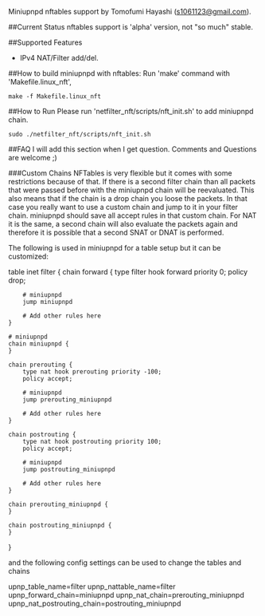 Miniupnpd nftables support by Tomofumi Hayashi (s1061123@gmail.com).

##Current Status
nftables support is 'alpha' version, not "so much" stable.

##Supported Features
- IPv4 NAT/Filter add/del.

##How to build miniupnpd with nftables:
Run 'make' command with 'Makefile.linux_nft',

`make -f Makefile.linux_nft`

##How to Run
Please run 'netfilter_nft/scripts/nft_init.sh' to add miniupnpd chain.

`sudo ./netfilter_nft/scripts/nft_init.sh`

##FAQ
I will add this section when I get question.
Comments and Questions are welcome ;)

###Custom Chains
NFTables is very flexible but it comes with some restrictions because of that. If there is a second filter chain than all packets that were passed before with the miniupnpd chain will be reevaluated. This also means that if the chain is a drop chain you loose the packets. In that case you really want to use a custom chain and jump to it in your filter chain. miniupnpd should save all accept rules in that custom chain.
For NAT it is the same, a second chain will also evaluate the packets again and therefore it is possible that a second SNAT or DNAT is performed.

The following is used in miniupnpd for a table setup but it can be customized:

table inet filter {
    chain forward { 
        type filter hook forward priority 0;
        policy drop;

        # miniupnpd
        jump miniupnpd

        # Add other rules here
    }

    # miniupnpd
    chain miniupnpd {
    }

    chain prerouting {
        type nat hook prerouting priority -100;
        policy accept;

        # miniupnpd
        jump prerouting_miniupnpd

        # Add other rules here
    }

    chain postrouting {
        type nat hook postrouting priority 100;
        policy accept;

        # miniupnpd
        jump postrouting_miniupnpd

        # Add other rules here
    }

    chain prerouting_miniupnpd {
    }

    chain postrouting_miniupnpd {
    }
}

and the following config settings can be used to change the tables and chains

upnp_table_name=filter
upnp_nattable_name=filter
upnp_forward_chain=miniupnpd
upnp_nat_chain=prerouting_miniupnpd
upnp_nat_postrouting_chain=postrouting_miniupnpd
